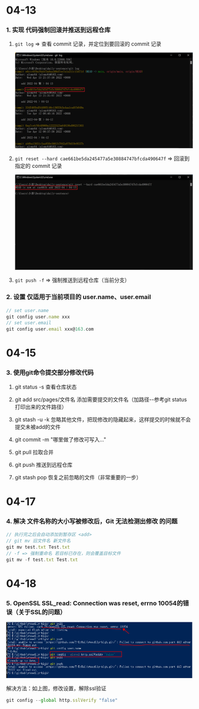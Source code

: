 # 04-13

### 1. 实现 代码强制回滚并推送到远程仓库

1. `git log` => 查看 commit 记录，并定位到要回滚的 commit 记录

   ![image-20220413224145733](images/image-20220413224145733.png)

2. `git reset --hard cae661be5da245477a5e30884747bfcda490647f` => 回滚到指定的 commit 记录

   ![image-20220413224318923](images/image-20220413224318923.png)

3. `git push -f` => 强制推送到远程仓库（当前分支）

### 2. 设置 仅适用于当前项目的 user.name、user.email

```js
// set user.name
git config user.name xxx
// set user.email
git config user.email xxx@163.com
```



# 04-15

### 3. **使用git命令提交部分修改代码**

1. git status -s 查看仓库状态

2. git add src/pages/文件名 添加需要提交的文件名（加路径--参考git status 打印出来的文件路径）

3. git stash -u -k 忽略其他文件，把现修改的隐藏起来，这样提交的时候就不会提交未被add的文件

4. git commit -m "哪里做了修改可写入..."

5. git pull 拉取合并

6. git push 推送到远程仓库

7. git stash pop 恢复之前忽略的文件（非常重要的一步）



# 04-17

### 4. 解决 文件名称的大小写被修改后，Git 无法检测出修改 的问题

```js
// 执行完之后会自动添加到暂存区 <add>
// git mv 旧文件名 新文件名
git mv test.txt Test.txt
// -f => 强制重命名 若目标已存在，则会覆盖目标文件
git mv -f test.txt Test.txt
```



# 04-18

### 5. OpenSSL SSL_read: Connection was reset, errno 10054的错误（关于SSL的问题）

![image-20220418162511317](images/image-20220418162511317.png)

解决方法：如上图，修改设置，解除ssl验证

```js
git config --global http.sslVerify "false"
```


